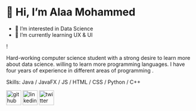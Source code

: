# 👋 Hi, I’m Alaa Mohammed 
- 👀 I’m interested in Data Science
- 🌱 I’m currently learning UX & UI 



!

Hard-working computer science student with a strong desire to learn more about data science. willing to learn more programming languages. I have four years of experience in different areas of programming .

Skills: Java / JavaFX / JS / HTML / CSS / Python / C++




[<img src='https://cdn.jsdelivr.net/npm/simple-icons@3.0.1/icons/github.svg' alt='github' height='40'>](https://github.com/alaa1733)  [<img src='https://cdn.jsdelivr.net/npm/simple-icons@3.0.1/icons/linkedin.svg' alt='linkedin' height='40'>](https://www.linkedin.com/in/laa-m-alomayri-37b30817b/)  [<img src='https://cdn.jsdelivr.net/npm/simple-icons@3.0.1/icons/twitter.svg' alt='twitter' height='40'>](https://twitter.com/its_alaai)  




